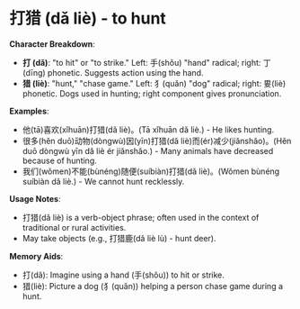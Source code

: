 # **打猎 (dǎ liè) - to hunt**

**Character Breakdown**:  
- **打 (dǎ)**: "to hit" or "to strike." Left: 手(shǒu) "hand" radical; right: 丁(dīng) phonetic. Suggests action using the hand.  
- **猎 (liè)**: "hunt," "chase game." Left: 犭(quǎn) "dog" radical; right: 㚻(liè) phonetic. Dogs used in hunting; right component gives pronunciation.

**Examples**:  
- 他(tā)喜欢(xǐhuān)打猎(dǎ liè)。(Tā xǐhuān dǎ liè.) - He likes hunting.  
- 很多(hěn duō)动物(dòngwù)因(yīn)打猎(dǎ liè)而(ér)减少(jiǎnshǎo)。(Hěn duō dòngwù yīn dǎ liè ér jiǎnshǎo.) - Many animals have decreased because of hunting.  
- 我们(wǒmen)不能(bùnéng)随便(suíbiàn)打猎(dǎ liè)。(Wǒmen bùnéng suíbiàn dǎ liè.) - We cannot hunt recklessly.

**Usage Notes**:  
- 打猎(dǎ liè) is a verb-object phrase; often used in the context of traditional or rural activities.  
- May take objects (e.g., 打猎鹿(dǎ liè lù) - hunt deer).

**Memory Aids**:  
- 打(dǎ): Imagine using a hand (手(shǒu)) to hit or strike.  
- 猎(liè): Picture a dog (犭(quǎn)) helping a person chase game during a hunt.